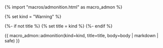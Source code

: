 
{% import "macros/admonition.html" as macro_admon %}

{% set kind = "Warning" %}

{%- if not title %}
    {% set title = kind %}
{%- endif %}

{{ macro_admon::admonition(kind=kind, title=title, body=body | markdown | safe) }}

